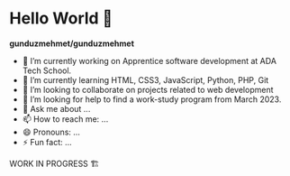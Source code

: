  <H1> Hello World  👋 </H1>


**gunduzmehmet/gunduzmehmet** 

- 🔭 I’m currently working on Apprentice software development at ADA Tech School.
- 🌱 I’m currently learning HTML, CSS3, JavaScript, Python, PHP, Git
- 👯 I’m looking to collaborate on projects related to web development
- 🤔 I’m looking for help to find a work-study program from March 2023. 
- 💬 Ask me about ...
- 📫 How to reach me: ...
- 😄 Pronouns: ...
- ⚡ Fun fact: ...

WORK IN PROGRESS 🏗️
